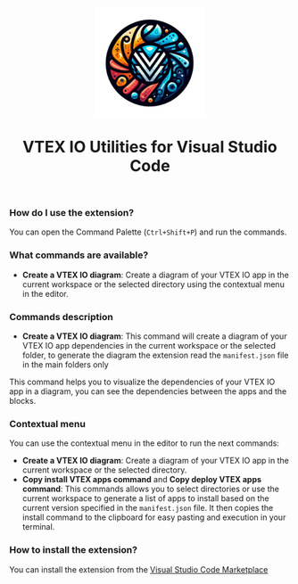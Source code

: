 <h1 align="center">
  <br>
    <img align="center" src="img/logo.png" width="200">
  <br>
 <br>
  VTEX IO Utilities for Visual Studio Code
  <br>
  <br>
</h1>

### How do I use the extension?

You can open the Command Palette (`Ctrl+Shift+P`) and run the commands.

### What commands are available?

- **Create a VTEX IO diagram**: Create a diagram of your VTEX IO app in the current workspace or the selected directory using the contextual menu in the editor.

### Commands description

- **Create a VTEX IO diagram**: This command will create a diagram of your VTEX IO app dependencies in the current workspace or the selected folder, to generate the diagram the extension read the `manifest.json` file in the main folders only

This command helps you to visualize the dependencies of your VTEX IO app in a diagram, you can see the dependencies between the apps and the blocks.

### Contextual menu

You can use the contextual menu in the editor to run the next commands:

- **Create a VTEX IO diagram**: Create a diagram of your VTEX IO app in the current workspace or the selected directory.
- **Copy install VTEX apps command** and **Copy deploy VTEX apps command**: This commands allows you to select directories or use the current workspace to generate a list of apps to install based on the current version specified in the `manifest.json` file. It then copies the install command to the clipboard for easy pasting and execution in your terminal.

### How to install the extension?

You can install the extension from the [Visual Studio Code Marketplace](https://marketplace.visualstudio.com/items?itemName=MaikRestrepo.vtex-io-utilities-vscode)
